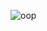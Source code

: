 ![oop](https://www.notion.so/OOP-e68c8962fae04072998fb5a80c34d9ec#a9bc27b27ff541b08160964e8a56bc90)
